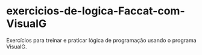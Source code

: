 # exercicios-de-logica-Faccat-com-VisualG

Exercícios para treinar e praticar lógica de programação usando o programa VisualG.
